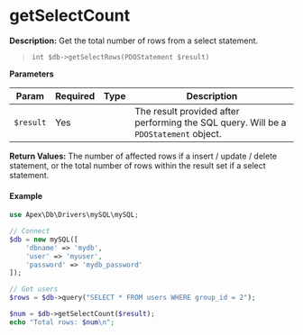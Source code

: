 
# getSelectCount

**Description:** Get the total number of rows from a select statement.

> `int $db->getSelectRows(PDOStatement $result)`


**Parameters**

Param | Required | Type | Description
------------- |------------- |------------- |------------- 
`$result` | Yes | &nbsp; | The result provided after performing the SQL query.  Will be a `PDOStatement` object.


**Return Values:** The number of affected rows if a insert / update / delete statement, or the total number of rows within the result set if a select statement.


#### Example

~~~php
use Apex\Db\Drivers\mySQL\mySQL;

// Connect
$db = new mySQL([
    'dbname' => 'mydb', 
    'user' => 'myuser', 
    'password' => 'mydb_password'
]);

// Get users
$rows = $db->query("SELECT * FROM users WHERE group_id = 2");

$num = $db->getSelectCount($result);
echo "Total rows: $num\n";
~~~


